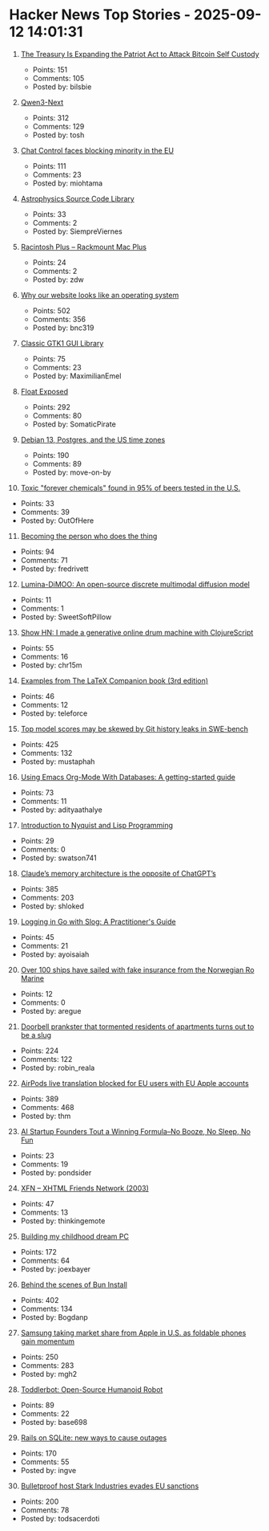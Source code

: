 # Hacker News Top Stories - 2025-09-12 14:01:31

1. [The Treasury Is Expanding the Patriot Act to Attack Bitcoin Self Custody](https://www.tftc.io/treasury-iexpanding-patriot-act/)
   - Points: 151
   - Comments: 105
   - Posted by: bilsbie

2. [Qwen3-Next](https://qwen.ai/blog?id=4074cca80393150c248e508aa62983f9cb7d27cd&from=research.latest-advancements-list)
   - Points: 312
   - Comments: 129
   - Posted by: tosh

3. [Chat Control faces blocking minority in the EU](https://twitter.com/TutaPrivacy/status/1966384776883142661)
   - Points: 111
   - Comments: 23
   - Posted by: miohtama

4. [Astrophysics Source Code Library](http://ascl.net/)
   - Points: 33
   - Comments: 2
   - Posted by: SiempreViernes

5. [Racintosh Plus – Rackmount Mac Plus](http://www.identity4.com/2025-racintosh-plus/)
   - Points: 24
   - Comments: 2
   - Posted by: zdw

6. [Why our website looks like an operating system](https://posthog.com/blog/why-os)
   - Points: 502
   - Comments: 356
   - Posted by: bnc319

7. [Classic GTK1 GUI Library](https://gitlab.com/robinrowe/gtk1)
   - Points: 75
   - Comments: 23
   - Posted by: MaximilianEmel

8. [Float Exposed](https://float.exposed/)
   - Points: 292
   - Comments: 80
   - Posted by: SomaticPirate

9. [Debian 13, Postgres, and the US time zones](https://rachelbythebay.com/w/2025/09/11/debtz/)
   - Points: 190
   - Comments: 89
   - Posted by: move-on-by

10. [Toxic "forever chemicals" found in 95% of beers tested in the U.S.](https://www.sciencedaily.com/releases/2025/09/250911073204.htm)
   - Points: 33
   - Comments: 39
   - Posted by: OutOfHere

11. [Becoming the person who does the thing](https://www.fredrivett.com/2025/09/10/becoming-the-person-who-does-the-thing/)
   - Points: 94
   - Comments: 71
   - Posted by: fredrivett

12. [Lumina-DiMOO: An open-source discrete multimodal diffusion model](https://synbol.github.io/Lumina-DiMOO/)
   - Points: 11
   - Comments: 1
   - Posted by: SweetSoftPillow

13. [Show HN: I made a generative online drum machine with ClojureScript](https://dopeloop.ai/beat-maker/)
   - Points: 55
   - Comments: 16
   - Posted by: chr15m

14. [Examples from The LaTeX Companion book (3rd edition)](https://ctan.org/pkg/tlc3-examples)
   - Points: 46
   - Comments: 12
   - Posted by: teleforce

15. [Top model scores may be skewed by Git history leaks in SWE-bench](https://github.com/SWE-bench/SWE-bench/issues/465)
   - Points: 425
   - Comments: 132
   - Posted by: mustaphah

16. [Using Emacs Org-Mode With Databases: A getting-started guide](https://gitlab.com/ryanprior/emacs-org-data-starter)
   - Points: 73
   - Comments: 11
   - Posted by: adityaathalye

17. [Introduction to Nyquist and Lisp Programming](https://manual.audacityteam.org/man/introduction_to_nyquist_and_lisp_programming.html)
   - Points: 29
   - Comments: 0
   - Posted by: swatson741

18. [Claude’s memory architecture is the opposite of ChatGPT’s](https://www.shloked.com/writing/claude-memory)
   - Points: 385
   - Comments: 203
   - Posted by: shloked

19. [Logging in Go with Slog: A Practitioner's Guide](https://www.dash0.com/guides/logging-in-go-with-slog)
   - Points: 45
   - Comments: 21
   - Posted by: ayoisaiah

20. [Over 100 ships have sailed with fake insurance from the Norwegian Ro Marine](https://www.nrk.no/vestland/xl/over-100-ships-have-sailed-without-legitimate-insurance-from-the-norwegian-company-ro-marine-1.17565216)
   - Points: 12
   - Comments: 0
   - Posted by: aregue

21. [Doorbell prankster that tormented residents of apartments turns out to be a slug](https://www.theguardian.com/world/2025/sep/08/doorbell-prankster-that-tormented-residents-of-german-apartments-turns-out-to-be-a-slug)
   - Points: 224
   - Comments: 122
   - Posted by: robin_reala

22. [AirPods live translation blocked for EU users with EU Apple accounts](https://www.macrumors.com/2025/09/11/airpods-live-translation-eu-restricted/)
   - Points: 389
   - Comments: 468
   - Posted by: thm

23. [AI Startup Founders Tout a Winning Formula–No Booze, No Sleep, No Fun](https://www.wsj.com/business/entrepreneurship/artificial-intelligence-startup-founders-bc730406)
   - Points: 23
   - Comments: 19
   - Posted by: pondsider

24. [XFN – XHTML Friends Network (2003)](https://gmpg.org/xfn/)
   - Points: 47
   - Comments: 13
   - Posted by: thinkingemote

25. [Building my childhood dream PC](https://fabiensanglard.net/2168/)
   - Points: 172
   - Comments: 64
   - Posted by: joexbayer

26. [Behind the scenes of Bun Install](https://bun.com/blog/behind-the-scenes-of-bun-install)
   - Points: 402
   - Comments: 134
   - Posted by: Bogdanp

27. [Samsung taking market share from Apple in U.S. as foldable phones gain momentum](https://www.cnbc.com/2025/08/16/samsungs-us-market-share-apple-rivalry-foldable-phones.html)
   - Points: 250
   - Comments: 283
   - Posted by: mgh2

28. [Toddlerbot: Open-Source Humanoid Robot](https://toddlerbot.github.io/)
   - Points: 89
   - Comments: 22
   - Posted by: base698

29. [Rails on SQLite: new ways to cause outages](https://andre.arko.net/2025/09/11/rails-on-sqlite-exciting-new-ways-to-cause-outages/)
   - Points: 170
   - Comments: 55
   - Posted by: ingve

30. [Bulletproof host Stark Industries evades EU sanctions](https://krebsonsecurity.com/2025/09/bulletproof-host-stark-industries-evades-eu-sanctions/)
   - Points: 200
   - Comments: 78
   - Posted by: todsacerdoti

